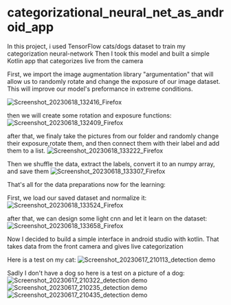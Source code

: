# categorizational_neural_net_as_android_app
In this project, i used TensorFlow cats/dogs dataset to train my categorization neural-network
Then I took this model and built a simple Kotlin app that categorizes live from the camera


First, we import the image augmentation library "argumentation" that will allow us to randomly rotate and change the exposure of our image dataset. This will improve our model's preformance in extreme conditions.

![Screenshot_20230618_132416_Firefox](https://github.com/aizej/categorizational_neural_net_as_android_app/assets/61479273/330e3f2c-9d98-4d3b-96b1-d1f10c74c720)

then we will create some rotation and exposure functions:![Screenshot_20230618_132409_Firefox](https://github.com/aizej/categorizational_neural_net_as_android_app/assets/61479273/670dcd2d-a021-48f7-a69a-5f4e1e1352a0)

after that, we finaly take the pictures from our folder and randomly change their exposure,rotate them, and then connect them with their label and add them to a list.
![Screenshot_20230618_133222_Firefox](https://github.com/aizej/categorizational_neural_net_as_android_app/assets/61479273/fafd414f-efb2-4ae3-972b-2844308d0ae7)

Then we shuffle the data, extract the labels, convert it to an numpy array, and save them
![Screenshot_20230618_133307_Firefox](https://github.com/aizej/categorizational_neural_net_as_android_app/assets/61479273/e4d8e91f-20a7-4f37-a551-c23bd989a368)

That's all for the data preparations now for the learning:

First, we load our saved dataset and normalize it:
![Screenshot_20230618_133524_Firefox](https://github.com/aizej/categorizational_neural_net_as_android_app/assets/61479273/2fae0daf-9e66-48ad-b3cb-674d20b53e23)

after that, we can design some light cnn and let it learn on the dataset:
![Screenshot_20230618_133658_Firefox](https://github.com/aizej/categorizational_neural_net_as_android_app/assets/61479273/60d49d4c-9d40-41c3-8100-ce67ab551d5f)

Now I decided to build a simple interface in android studio with kotlin. That takes data from the front camera and gives live categorization

Here is a test on my cat:
![Screenshot_20230617_210113_detection demo](https://github.com/aizej/categorizational_neural_net_as_android_app/assets/61479273/06053837-f004-43d2-a3f0-59cfb5ab96ae)

Sadly I don't have a dog so here is a test on a picture of a dog:
![Screenshot_20230617_210322_detection demo](https://github.com/aizej/categorizational_neural_net_as_android_app/assets/61479273/99ccc58f-c812-486b-abe8-5aee730f2f40)
![Screenshot_20230617_210235_detection demo](https://github.com/aizej/categorizational_neural_net_as_android_app/assets/61479273/afce6207-49ca-44dc-9def-b8a40a2056d5)
![Screenshot_20230617_210435_detection demo](https://github.com/aizej/categorizational_neural_net_as_android_app/assets/61479273/f8547301-131e-4a56-9c84-d21f10936108)
